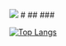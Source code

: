 <img src="https://capsule-render.vercel.app/api?type=cylinder&color=auto&height=200&section=header&text=Hello&esc=I'm%20JiYoung&fontSize=40" />
#
## 
### 




[![Top Langs](https://github-readme-stats.vercel.app/api/top-langs/?username=ji0509&layout=compact)](https://github.com/ji0509/github-readme-stats)
